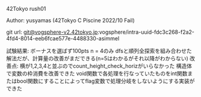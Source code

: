 42Tokyo rush01

Author:
    yusyamas (42Tokyo C Piscine 2022/10 Fail)

git url:
  git@vogsphere-v2.42tokyo.jp:vogsphere/intra-uuid-fdc3c268-f2a2-4fd4-8014-eeb6fcae577e-4488330-asimmel

試験結果:
  ボーナスを選ばず100pts
  n = 4のみ
  dfsと順列全探索を組み合わせた解法だが、計算量の改善がまだできる(n=5はわかるがそれ以降がわからない)
改善点:
  横が1,2,3,4と並ぶのでcount_height_check_horizがいらなかった
  構造体で変数の枠消費を改善できた
  void関数で各処理を行なっていたものをint関数またはbool関数にすることによってflag変数で処理分岐をしないようにする実装ができた
